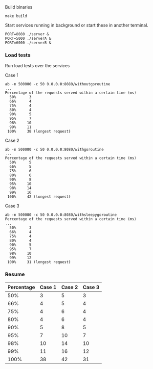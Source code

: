 
Build binaries

    make build

Start services running in background or start these in another terminal.

    PORT=8080 ./server &
    PORT=5000 ./serverA &
    PORT=6000 ./serverB &

### Load tests

Run load tests over the services

Case 1

    ab -n 500000 -c 50 0.0.0.0:8080/withoutgoroutine
    ...
    Percentage of the requests served within a certain time (ms)
      50%      3
      66%      4
      75%      4
      80%      4
      90%      5
      95%      7
      98%     10
      99%     11
     100%     38 (longest request)

Case 2

    ab -n 500000 -c 50 0.0.0.0:8080/withgoroutine
    ...
    Percentage of the requests served within a certain time (ms)
      50%      5
      66%      5
      75%      6
      80%      6
      90%      8
      95%     10
      98%     14
      99%     16
     100%     42 (longest request)


Case 3

    ab -n 500000 -c 50 0.0.0.0:8080/withsleepygoroutine
    Percentage of the requests served within a certain time (ms)
    ...
      50%      3
      66%      4
      75%      4
      80%      4
      90%      5
      95%      7
      98%     10
      99%     12
     100%     31 (longest request)
     
### Resume

Percentage | Case 1 | Case 2 | Case 3
--- | --- | --- | ---
50% |  3  | 5   |3
66% |  4  | 5   |4
75% |  4  | 6   |4
80% |  4  | 6   |4
90% |  5  | 8   |5
95% |  7  |10   |7
98% | 10  |14   |10
99% | 11  |16   |12
100%| 38  |42   |31


